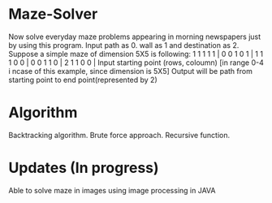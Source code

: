 # Maze-Solver

Now solve everyday maze problems appearing in morning newspapers just by using this program. 
Input path as 0. wall as 1 and destination as 2.
Suppose a simple maze of dimension 5X5 is following:
               1 1 1 1 1 |
               0 0 1 0 1 |
               1 1 1 0 0 |
               0 0 1 1 0 |
               2 1 1 0 0 |
Input starting point (rows, coloumn) [in range 0-4 i ncase of this example, since dimension is 5X5]
Output will be path from starting point to end point(represented by 2)

# Algorithm
Backtracking algorithm.
Brute force approach. 
Recursive function.

# Updates (In progress)
Able to solve maze in images using image processing in JAVA


